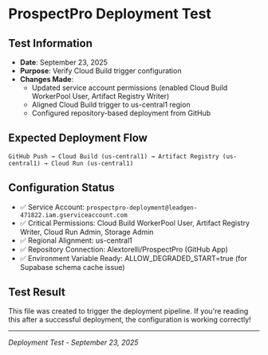 # ProspectPro Deployment Test

## Test Information
- **Date**: September 23, 2025
- **Purpose**: Verify Cloud Build trigger configuration
- **Changes Made**:
  - Updated service account permissions (enabled Cloud Build WorkerPool User, Artifact Registry Writer)
  - Aligned Cloud Build trigger to us-central1 region
  - Configured repository-based deployment from GitHub

## Expected Deployment Flow
```
GitHub Push → Cloud Build (us-central1) → Artifact Registry (us-central1) → Cloud Run (us-central1)
```

## Configuration Status
- ✅ Service Account: `prospectpro-deployment@leadgen-471822.iam.gserviceaccount.com`
- ✅ Critical Permissions: Cloud Build WorkerPool User, Artifact Registry Writer, Cloud Run Admin, Storage Admin
- ✅ Regional Alignment: us-central1
- ✅ Repository Connection: Alextorelli/ProspectPro (GitHub App)
- ✅ Environment Variable Ready: ALLOW_DEGRADED_START=true (for Supabase schema cache issue)

## Test Result
This file was created to trigger the deployment pipeline. If you're reading this after a successful deployment, the configuration is working correctly!

---
*Deployment Test - September 23, 2025*